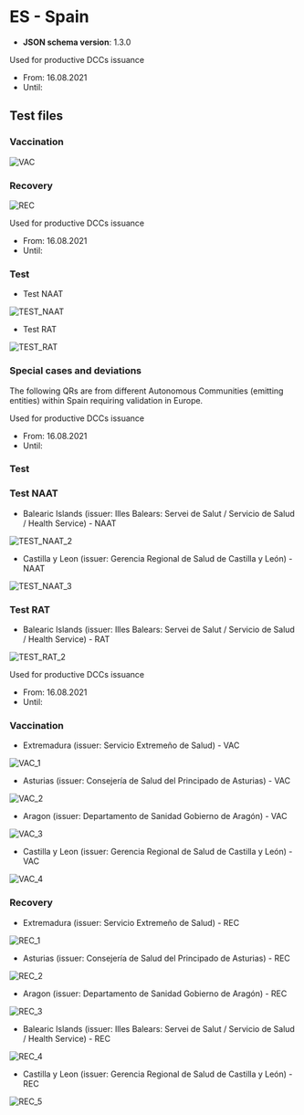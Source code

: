 # ES - Spain

* **JSON schema version**: 1.3.0

Used for productive DCCs issuance
* From: 16.08.2021
* Until:

## Test files

### Vaccination

![VAC](VAC.png)

### Recovery

![REC](REC.png)

Used for productive DCCs issuance
* From:  16.08.2021
* Until: 

### Test

* Test NAAT

![TEST_NAAT](TEST_NAAT.png)

* Test RAT

![TEST_RAT](TEST_RAT.png)

### Special cases and deviations

The following QRs are from different Autonomous Communities (emitting entities) within Spain requiring validation in Europe. 

Used for productive DCCs issuance
* From: 16.08.2021
* Until:

### Test

### Test NAAT

* Balearic Islands (issuer: Illes Balears: Servei de Salut / Servicio de Salud / Health Service) - NAAT

![TEST_NAAT_2](specialcases/TEST_NAAT_2.png)

* Castilla y Leon (issuer: Gerencia Regional de Salud de Castilla y León) - NAAT

![TEST_NAAT_3](specialcases/TEST_NAAT_3.png)

### Test RAT

* Balearic Islands (issuer: Illes Balears: Servei de Salut / Servicio de Salud / Health Service) - RAT

![TEST_RAT_2](specialcases/TEST_RAT_2.png)

Used for productive DCCs issuance
* From: 16.08.2021
* Until: 

### Vaccination

* Extremadura (issuer: Servicio Extremeño de Salud) - VAC

![VAC_1](specialcases/VAC_1.png)

* Asturias (issuer: Consejería de Salud del Principado de Asturias) - VAC

![VAC_2](specialcases/VAC_2.png)

* Aragon (issuer: Departamento de Sanidad Gobierno de Aragón) - VAC

![VAC_3](specialcases/VAC_3.png)

* Castilla y Leon (issuer: Gerencia Regional de Salud de Castilla y León) - VAC

![VAC_4](specialcases/VAC_4.png)

### Recovery

* Extremadura (issuer: Servicio Extremeño de Salud) - REC 

![REC_1](specialcases/REC_1.png)

* Asturias (issuer: Consejería de Salud del Principado de Asturias) - REC

![REC_2](specialcases/REC_2.png)

* Aragon (issuer: Departamento de Sanidad Gobierno de Aragón) - REC

![REC_3](specialcases/REC_3.png)

* Balearic Islands (issuer: Illes Balears: Servei de Salut / Servicio de Salud / Health Service) - REC

![REC_4](specialcases/REC_4.png)

* Castilla y Leon (issuer: Gerencia Regional de Salud de Castilla y León) - REC

![REC_5](specialcases/REC_5.png)